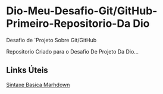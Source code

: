 # Dio-Meu-Desafio-Git/GitHub-Primeiro-Repositorio-Da Dio
Desafio de `Projeto Sobre Git/GitHub

Repositorio Criado para o Desafio De Projeto Da Dio...

## Links Úteis
[Sintaxe Basica Marhdown](https://www.markdownguide.org/basic-syntax/)

